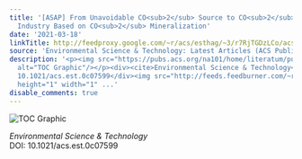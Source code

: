```yaml
---
title: '[ASAP] From Unavoidable CO<sub>2</sub> Source to CO<sub>2</sub> Sink? A Cement
  Industry Based on CO<sub>2</sub> Mineralization'
date: '2021-03-18'
linkTitle: http://feedproxy.google.com/~r/acs/esthag/~3/r7RjTGDzLCo/acs.est.0c07599
source: 'Environmental Science & Technology: Latest Articles (ACS Publications)'
description: '<p><img src="https://pubs.acs.org/na101/home/literatum/publisher/achs/journals/content/esthag/0/esthag.ahead-of-print/acs.est.0c07599/20210318/images/medium/es0c07599_0007.gif"
  alt="TOC Graphic"/></p><div><cite>Environmental Science & Technology</cite></div><div>DOI:
  10.1021/acs.est.0c07599</div><img src="http://feeds.feedburner.com/~r/acs/esthag/~4/r7RjTGDzLCo"
  height="1" width="1" ...'
disable_comments: true
---
```

<p><img src="https://pubs.acs.org/na101/home/literatum/publisher/achs/journals/content/esthag/0/esthag.ahead-of-print/acs.est.0c07599/20210318/images/medium/es0c07599_0007.gif" alt="TOC Graphic"/></p><div><cite>Environmental Science & Technology</cite></div><div>DOI: 10.1021/acs.est.0c07599</div><img src="http://feeds.feedburner.com/~r/acs/esthag/~4/r7RjTGDzLCo" height="1" width="1" ...